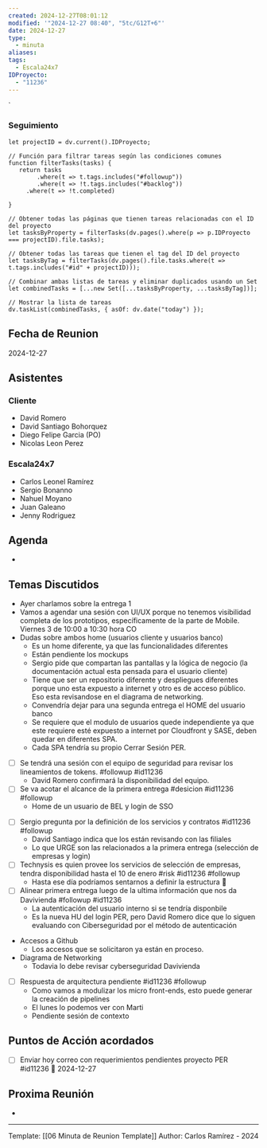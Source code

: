 ```yaml
---
created: 2024-12-27T08:01:12
modified: '"2024-12-27 08:40", "5tc/G12T+6"'
date: 2024-12-27
type:
  - minuta
aliases: 
tags:
  - Escala24x7
IDProyecto:
  - "11236"
---
```


`

### Seguimiento

```dataviewjs
let projectID = dv.current().IDProyecto;

// Función para filtrar tareas según las condiciones comunes
function filterTasks(tasks) {
   return tasks
        .where(t => t.tags.includes("#followup"))
        .where(t => !t.tags.includes("#backlog"))
     .where(t => !t.completed)
        
}

// Obtener todas las páginas que tienen tareas relacionadas con el ID del proyecto
let tasksByProperty = filterTasks(dv.pages().where(p => p.IDProyecto === projectID).file.tasks);

// Obtener todas las tareas que tienen el tag del ID del proyecto
let tasksByTag = filterTasks(dv.pages().file.tasks.where(t => t.tags.includes("#id" + projectID)));

// Combinar ambas listas de tareas y eliminar duplicados usando un Set
let combinedTasks = [...new Set([...tasksByProperty, ...tasksByTag])];

// Mostrar la lista de tareas
dv.taskList(combinedTasks, { asOf: dv.date("today") });
 ```
## Fecha de Reunion
2024-12-27

## Asistentes

### Cliente
* David Romero
* David Santiago Bohorquez
* Diego Felipe Garcia (PO)
* Nicolas Leon Perez
### Escala24x7
- Carlos Leonel Ramírez
-  Sergio Bonanno
- Nahuel Moyano
- Juan Galeano
- Jenny Rodriguez

## Agenda
* 
## Temas Discutidos
* Ayer charlamos sobre la entrega 1
* Vamos a agendar una sesión con UI/UX porque no tenemos visibilidad completa de los prototipos, específicamente de la parte de Mobile. Viernes 3 de 10:00 a 10:30 hora CO
* Dudas sobre ambos home (usuarios cliente  y usuarios banco)
	* Es un home diferente, ya que las funcionalidades diferentes
	* Están pendiente los mockups
	* Sergio pide que compartan las pantallas y la lógica de negocio (la documentación actual esta pensada para el usuario cliente)
	* Tiene que ser un repositorio diferente y despliegues diferentes porque uno esta expuesto a internet y otro es de acceso público. Eso esta revisandose en el diagrama de networking.
	* Convendría dejar para una segunda entrega el HOME del usuario banco
	* Se requiere que el modulo de usuarios quede independiente ya que este requiere esté expuesto a internet por Cloudfront y SASE, deben quedar en diferentes SPA.
	* Cada SPA tendría su propio Cerrar Sesión PER.
* [ ] Se tendrá una sesión con el equipo de seguridad para revisar los lineamientos de tokens. #followup #id11236 
	* David Romero confirmará la disponibilidad del equipo.
* [ ] Se va acotar el alcance de la primera entrega #desicion #id11236 #followup
	* Home de un usuario de BEL y login de SSO
- [ ] Sergio pregunta por la definición de los servicios y contratos #id11236 #followup
	- David Santiago indica que los están revisando con las filiales
	- Lo que URGE son las relacionados a la primera entrega (selección de empresas y login)
- [ ] Technysis es quien provee los servicios de selección de empresas, tendra disponibilidad hasta el 10 de enero #risk #id11236 #followup
	- Hasta ese día podríamos sentarnos a definir la estructura 🚩
- [ ] Alinear primera entrega luego de la ultima información que nos da Davivienda #followup #id11236
	- La autenticación del usuario interno si se tendría disponbile
	- Es la nueva HU del login PER, pero David Romero dice que lo siguen evaluando con  Ciberseguridad por el método de autenticación
- Accesos a Github
	- Los accesos que se solicitaron ya están en proceso.
- Diagrama de Networking
	- Todavia lo debe revisar cyberseguridad Davivienda
- [ ] Respuesta de arquitectura pendiente #id11236 #followup
	- Como vamos a modulizar los micro front-ends, esto puede generar la creación de pipelines
	- El lunes lo podemos ver con Marti
	- Pendiente sesión de contexto

## Puntos de Acción acordados
- [ ] Enviar hoy correo con requerimientos pendientes proyecto PER #id11236 📅 2024-12-27 
## Proxima Reunión
*   

---
Template: [[06 Minuta de Reunion Template]]
Author: Carlos Ramírez - 2024
